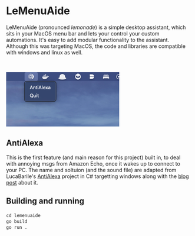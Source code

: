 # LeMenuAide

LeMenuAide (pronounced _lemonade_) is a simple desktop assistant, which sits in your MacOS menu bar and lets your control your custom automations. It's easy to add modular functionality to the assistant. Although this was targeting MacOS, the code and libraries are compatible with windows and linux as well.

<br/>

![](Screenshot.png)

## AntiAlexa

This is the first feature (and main reason for this project) built in, to deal with annoying msgs from Amazon Echo, once it wakes up to connect to your PC. The name and soltuion (and the sound file) are adapted from LucaBarile's [AntiAlexa](https://github.com/LucaBarile/AntiAlexa) project in C# targetting windows along with the [blog post](https://lucabarile.github.io/Blog/antialexa/index.html) about it.


## Building and running
```
cd lemenuaide
go build
go run .
```









